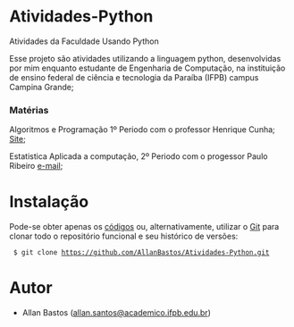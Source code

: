 # Atividades-Python
Atividades da Faculdade Usando Python

Esse projeto são atividades utilizando a linguagem python, 
desenvolvidas por mim enquanto estudante de Engenharia de Computação,
na instituição de ensino federal de ciência e tecnologia da Paraíba (IFPB) campus Campina Grande;

### Matérias
Algoritmos e Programação 1º Periodo com o professor Henrique Cunha;
<a href="https://sites.google.com/site/henriquecunha/disciplinas/algoritmos-e-programacao-2017-2">Site</a>;

Estatistica Aplicada a computação, 2º Periodo com o progessor Paulo Ribeiro 
<a href="paulo.ribeiro@academico.ifpb.edu.br">e-mail</a>;

# Instalação 
Pode-se obter apenas os 
<a href="https://github.com/AllanBastos/Atividades-Python/archive/master.zip">códigos</a> 
ou, alternativamente, utilizar o 
<a href="https://git-scm.com/">Git</a> 
para clonar todo o repositório funcional e seu histórico de versões:

<code> $ git clone https://github.com/AllanBastos/Atividades-Python.git
</code>

# Autor
- Allan Bastos (allan.santos@academico.ifpb.edu.br) 
